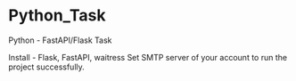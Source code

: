 # Python_Task
Python - FastAPI/Flask Task

Install - Flask, FastAPI, waitress
Set SMTP server of your account to run the project successfully.
